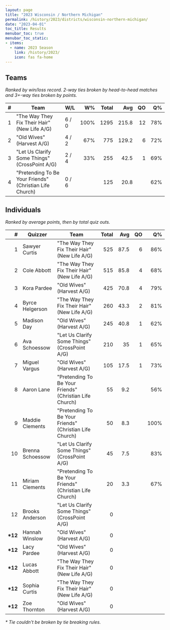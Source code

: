 ```yaml
---
layout: page
title: "2023 Wisconsin / Northern Michigan"
permalink: /history/2023/districts/wisconsin-northern-michigan/
date: "2023-04-01"
toc_title: Results
menubar_toc: true
menubar_toc_static:
- items:
  - name: 2023 Season
    link: /history/2023/
    icon: fas fa-home
---
```


## Teams

*Ranked by win/loss record. 2-way ties broken by head-to-head matches and 3+-way ties broken by points.*

|    # | Team                                                    | W/L   |   W% | Total |   Avg |   QO |   Q% |
| ---: | ------------------------------------------------------- | ----- | ---: | ----: | ----: | ---: | ---: |
|    1 | "The Way They Fix Their Hair" (New Life A/G)            | 6 / 0 | 100% |  1295 | 215.8 |   12 |  78% |
|    2 | "Old Wives" (Harvest A/G)                               | 4 / 2 |  67% |   775 | 129.2 |    6 |  72% |
|    3 | "Let Us Clarify Some Things" (CrossPoint A/G)           | 2 / 4 |  33% |   255 |  42.5 |    1 |  69% |
|    4 | "Pretending To Be Your Friends" (Christian Life Church) | 0 / 6 |      |   125 |  20.8 |      |  62% |

## Individuals

*Ranked by average points, then by total quiz outs.*

|        # | Quizzer          | Team                                                    | Total |  Avg |   QO |   Q% |
| -------: | ---------------- | ------------------------------------------------------- | ----: | ---: | ---: | ---: |
|        1 | Sawyer Curtis    | "The Way They Fix Their Hair" (New Life A/G)            |   525 | 87.5 |    6 |  86% |
|        2 | Cole Abbott      | "The Way They Fix Their Hair" (New Life A/G)            |   515 | 85.8 |    4 |  68% |
|        3 | Kora Pardee      | "Old Wives" (Harvest A/G)                               |   425 | 70.8 |    4 |  79% |
|        4 | Byrce Helgerson  | "The Way They Fix Their Hair" (New Life A/G)            |   260 | 43.3 |    2 |  81% |
|        5 | Madison Day      | "Old Wives" (Harvest A/G)                               |   245 | 40.8 |    1 |  62% |
|        6 | Ava Schoessow    | "Let Us Clarify Some Things" (CrossPoint A/G)           |   210 |   35 |    1 |  65% |
|        7 | Miguel Vargus    | "Old Wives" (Harvest A/G)                               |   105 | 17.5 |    1 |  73% |
|        8 | Aaron Lane       | "Pretending To Be Your Friends" (Christian Life Church) |    55 |  9.2 |      |  56% |
|        9 | Maddie Clements  | "Pretending To Be Your Friends" (Christian Life Church) |    50 |  8.3 |      | 100% |
|       10 | Brenna Schoessow | "Let Us Clarify Some Things" (CrossPoint A/G)           |    45 |  7.5 |      |  83% |
|       11 | Miriam Clements  | "Pretending To Be Your Friends" (Christian Life Church) |    20 |  3.3 |      |  67% |
|       12 | Brooks Anderson  | "Let Us Clarify Some Things" (CrossPoint A/G)           |     0 |      |      |      |
| **\*12** | Hannah Winslow   | "Old Wives" (Harvest A/G)                               |     0 |      |      |      |
| **\*12** | Lacy Pardee      | "Old Wives" (Harvest A/G)                               |     0 |      |      |      |
| **\*12** | Lucas Abbott     | "The Way They Fix Their Hair" (New Life A/G)            |     0 |      |      |      |
| **\*12** | Sophia Curtis    | "The Way They Fix Their Hair" (New Life A/G)            |     0 |      |      |      |
| **\*12** | Zoe Thornton     | "Old Wives" (Harvest A/G)                               |     0 |      |      |      |

*\* Tie couldn't be broken by tie breaking rules.*

